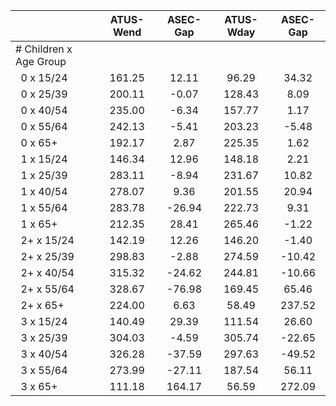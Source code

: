 
|                      |    ATUS-Wend |     ASEC-Gap |    ATUS-Wday |     ASEC-Gap |
| -------------------- | :----------: | :----------: | :----------: | :----------: |
| # Children x Age Group |              |              |              |              |
| &nbsp;&nbsp;0 x 15/24 |       161.25 |        12.11 |        96.29 |        34.32 |
| &nbsp;&nbsp;0 x 25/39 |       200.11 |        -0.07 |       128.43 |         8.09 |
| &nbsp;&nbsp;0 x 40/54 |       235.00 |        -6.34 |       157.77 |         1.17 |
| &nbsp;&nbsp;0 x 55/64 |       242.13 |        -5.41 |       203.23 |        -5.48 |
| &nbsp;&nbsp;0 x 65+  |       192.17 |         2.87 |       225.35 |         1.62 |
| &nbsp;&nbsp;1 x 15/24 |       146.34 |        12.96 |       148.18 |         2.21 |
| &nbsp;&nbsp;1 x 25/39 |       283.11 |        -8.94 |       231.67 |        10.82 |
| &nbsp;&nbsp;1 x 40/54 |       278.07 |         9.36 |       201.55 |        20.94 |
| &nbsp;&nbsp;1 x 55/64 |       283.78 |       -26.94 |       222.73 |         9.31 |
| &nbsp;&nbsp;1 x 65+  |       212.35 |        28.41 |       265.46 |        -1.22 |
| &nbsp;&nbsp;2+ x 15/24 |       142.19 |        12.26 |       146.20 |        -1.40 |
| &nbsp;&nbsp;2+ x 25/39 |       298.83 |        -2.88 |       274.59 |       -10.42 |
| &nbsp;&nbsp;2+ x 40/54 |       315.32 |       -24.62 |       244.81 |       -10.66 |
| &nbsp;&nbsp;2+ x 55/64 |       328.67 |       -76.98 |       169.45 |        65.46 |
| &nbsp;&nbsp;2+ x 65+ |       224.00 |         6.63 |        58.49 |       237.52 |
| &nbsp;&nbsp;3 x 15/24 |       140.49 |        29.39 |       111.54 |        26.60 |
| &nbsp;&nbsp;3 x 25/39 |       304.03 |        -4.59 |       305.74 |       -22.65 |
| &nbsp;&nbsp;3 x 40/54 |       326.28 |       -37.59 |       297.63 |       -49.52 |
| &nbsp;&nbsp;3 x 55/64 |       273.99 |       -27.11 |       187.54 |        56.11 |
| &nbsp;&nbsp;3 x 65+  |       111.18 |       164.17 |        56.59 |       272.09 |

